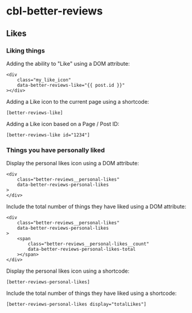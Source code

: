 # cbl-better-reviews

## Likes
### Liking things
Adding the ability to "Like" using a DOM attribute:
```
<div
    class="my_like_icon"
    data-better-reviews-like="{{ post.id }}"
></div>
```

Adding a Like icon to the current page using a shortcode:
```
[better-reviews-like]
```

Adding a Like icon based on a Page / Post ID:
```
[better-reviews-like id="1234"]
```

### Things you have personally liked
Display the personal likes icon using a DOM attribute:
```
<div
    class="better-reviews__personal-likes"
    data-better-reviews-personal-likes
>
</div>
```

Include the total number of things they have liked using a DOM attribute:
```
<div
    class="better-reviews__personal-likes"
    data-better-reviews-personal-likes
>
	<span
        class="better-reviews__personal-likes__count"
        data-better-reviews-personal-likes-total
    ></span>
</div>
```

Display the personal likes icon using a shortcode:
```
[better-reviews-personal-likes]
```

Include the total number of things they have liked using a shortcode:
```
[better-reviews-personal-likes display="totalLikes"]
```
